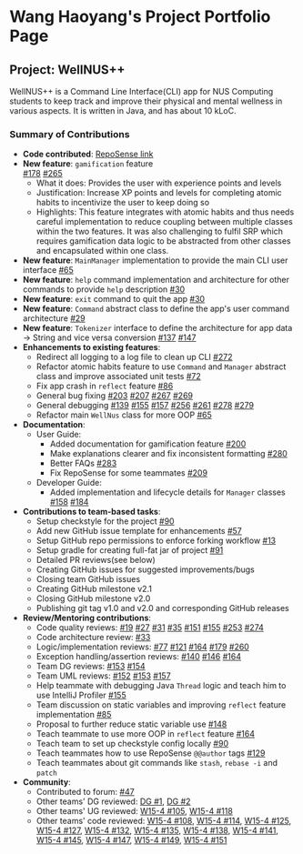 # Wang Haoyang's Project Portfolio Page

## Project: WellNUS++
WellNUS++ is a Command Line Interface(CLI) app for NUS Computing students to keep track and improve their physical and
mental wellness in various aspects. It is written in Java, and has about 10 kLoC.

### Summary of Contributions
* **Code contributed**: [RepoSense link](https://nus-cs2113-ay2223s2.github.io/tp-dashboard/?search=haoyangw&breakdown=true)
* **New feature**: `gamification` feature  
  [#178](https://github.com/AY2223S2-CS2113-T12-4/tp/pull/178) [#265](https://github.com/AY2223S2-CS2113-T12-4/tp/pull/265)
  * What it does: Provides the user with experience points and levels 
  * Justification: Increase XP points and levels for completing atomic habits to incentivize the user to keep doing so
  * Highlights: This feature integrates with atomic habits and thus needs careful implementation to reduce coupling
  between multiple classes within the two features. It was also challenging to fulfil SRP which requires gamification
  data logic to be abstracted from other classes and encapsulated within one class.
* **New feature**: `MainManager` implementation to provide the main CLI user interface
  [#65](https://github.com/AY2223S2-CS2113-T12-4/tp/pull/65)
* **New feature**: `help` command implementation and architecture for other commands to provide `help` description 
  [#30](https://github.com/AY2223S2-CS2113-T12-4/tp/pull/30)
* **New feature**: `exit` command to quit the app [#30](https://github.com/AY2223S2-CS2113-T12-4/tp/pull/30)
* **New feature**: `Command` abstract class to define the app's user command architecture 
  [#29](https://github.com/AY2223S2-CS2113-T12-4/tp/pull/29)
* **New feature**: `Tokenizer` interface to define the architecture for app data -> String and vice versa conversion
  [#137](https://github.com/AY2223S2-CS2113-T12-4/tp/pull/137) [#147](https://github.com/AY2223S2-CS2113-T12-4/tp/pull/147)
* **Enhancements to existing features**:
  * Redirect all logging to a log file to clean up CLI [#272](https://github.com/AY2223S2-CS2113-T12-4/tp/pull/272)
  * Refactor atomic habits feature to use `Command` and `Manager` abstract class and improve associated unit tests
  [#72](https://github.com/AY2223S2-CS2113-T12-4/tp/pull/72)
  * Fix app crash in `reflect` feature [#86](https://github.com/AY2223S2-CS2113-T12-4/tp/pull/86)
  * General bug fixing [#203](https://github.com/AY2223S2-CS2113-T12-4/tp/pull/203) 
  [#207](https://github.com/AY2223S2-CS2113-T12-4/tp/pull/207)
  [#267](https://github.com/AY2223S2-CS2113-T12-4/tp/pull/267)
  [#269](https://github.com/AY2223S2-CS2113-T12-4/tp/pull/269)
  * General debugging [#139](https://github.com/AY2223S2-CS2113-T12-4/tp/issues/139)
  [#155](https://github.com/AY2223S2-CS2113-T12-4/tp/pull/155#issuecomment-1479317735)
  [#157](https://github.com/AY2223S2-CS2113-T12-4/tp/issues/157)
  [#256](https://github.com/AY2223S2-CS2113-T12-4/tp/issues/256)
  [#261](https://github.com/AY2223S2-CS2113-T12-4/tp/issues/261)
  [#278](https://github.com/AY2223S2-CS2113-T12-4/tp/issues/278)
  [#279](https://github.com/AY2223S2-CS2113-T12-4/tp/issues/279)
  * Refactor main `WellNus` class for more OOP [#65](https://github.com/AY2223S2-CS2113-T12-4/tp/pull/65)
* **Documentation**:
  * User Guide:
    * Added documentation for gamification feature [#200](https://github.com/AY2223S2-CS2113-T12-4/tp/pull/200)
    * Make explanations clearer and fix inconsistent formatting [#280](https://github.com/AY2223S2-CS2113-T12-4/tp/pull/280)
    * Better FAQs [#283](https://github.com/AY2223S2-CS2113-T12-4/tp/pull/283)
    * Fix RepoSense for some teammates [#209](https://github.com/AY2223S2-CS2113-T12-4/tp/pull/209)
  * Developer Guide:
    * Added implementation and lifecycle details for `Manager` classes [#158](https://github.com/AY2223S2-CS2113-T12-4/tp/pull/158)
    [#184](https://github.com/AY2223S2-CS2113-T12-4/tp/pull/184)
* **Contributions to team-based tasks**:
  * Setup checkstyle for the project [#90](https://github.com/AY2223S2-CS2113-T12-4/tp/pull/90)
  * Add new GitHub issue template for enhancements [#57](https://github.com/AY2223S2-CS2113-T12-4/tp/pull/57)
  * Setup GitHub repo permissions to enforce forking workflow [#13](https://github.com/AY2223S2-CS2113-T12-4/tp/pull/13)
  * Setup gradle for creating full-fat jar of project [#91](https://github.com/AY2223S2-CS2113-T12-4/tp/pull/91)
  * Detailed PR reviews(see below)
  * Creating GitHub issues for suggested improvements/bugs
  * Closing team GitHub issues
  * Creating GitHub milestone v2.1
  * Closing GitHub milestone v2.0
  * Publishing git tag v1.0 and v2.0 and corresponding GitHub releases
* **Review/Mentoring contributions**:
  * Code quality reviews: [#19](https://github.com/AY2223S2-CS2113-T12-4/tp/pull/19#pullrequestreview-1331066165)
  [#27](https://github.com/AY2223S2-CS2113-T12-4/tp/pull/27#pullrequestreview-1333065611)
  [#31](https://github.com/AY2223S2-CS2113-T12-4/tp/pull/31#pullrequestreview-1333329196)
  [#35](https://github.com/AY2223S2-CS2113-T12-4/tp/pull/35#pullrequestreview-1339014294)
  [#151](https://github.com/AY2223S2-CS2113-T12-4/tp/pull/151#pullrequestreview-1352440143)
  [#155](https://github.com/AY2223S2-CS2113-T12-4/tp/pull/155#pullrequestreview-1352217126)
  [#253](https://github.com/AY2223S2-CS2113-T12-4/tp/pull/253#pullrequestreview-1370261026)
  [#274](https://github.com/AY2223S2-CS2113-T12-4/tp/pull/274#pullrequestreview-1374373316)
  * Code architecture review: [#33](https://github.com/AY2223S2-CS2113-T12-4/tp/pull/33#pullrequestreview-1334183073)
  * Logic/implementation reviews: [#77](https://github.com/AY2223S2-CS2113-T12-4/tp/pull/77#pullrequestreview-1343698960)
  [#121](https://github.com/AY2223S2-CS2113-T12-4/tp/pull/121#pullrequestreview-1345355927)
  [#164](https://github.com/AY2223S2-CS2113-T12-4/tp/pull/164#pullrequestreview-1357941910)
  [#179](https://github.com/AY2223S2-CS2113-T12-4/tp/pull/179#pullrequestreview-1361712239)
  [#260](https://github.com/AY2223S2-CS2113-T12-4/tp/pull/260#pullrequestreview-1370332618)
  * Exception handling/assertion reviews: [#140](https://github.com/AY2223S2-CS2113-T12-4/tp/pull/140#pullrequestreview-1348134976)
  [#146](https://github.com/AY2223S2-CS2113-T12-4/tp/pull/146#pullrequestreview-1348716347)
  [#164](https://github.com/AY2223S2-CS2113-T12-4/tp/pull/164#pullrequestreview-1357941910)
  * Team DG reviews: [#153](https://github.com/AY2223S2-CS2113-T12-4/tp/pull/153#pullrequestreview-1352384116)
  [#154](https://github.com/AY2223S2-CS2113-T12-4/tp/pull/154#pullrequestreview-1352507615)
  * Team UML reviews: [#152](https://github.com/AY2223S2-CS2113-T12-4/tp/pull/152#pullrequestreview-1350978626)
  [#153](https://github.com/AY2223S2-CS2113-T12-4/tp/pull/153#pullrequestreview-1352580505)
  [#157](https://github.com/AY2223S2-CS2113-T12-4/tp/issues/157)
  * Help teammate with debugging Java `Thread` logic and teach him to use IntelliJ Profiler [#155](https://github.com/AY2223S2-CS2113-T12-4/tp/pull/155/commits/3de219e27ebfabd3135ed3923489e52efb9cae4e)
  * Team discussion on static variables and improving `reflect` feature implementation [#85](https://github.com/AY2223S2-CS2113-T12-4/tp/issues/85)
  * Proposal to further reduce static variable use [#148](https://github.com/AY2223S2-CS2113-T12-4/tp/issues/148)
  * Teach teammate to use more OOP in `reflect` feature [#164](https://github.com/AY2223S2-CS2113-T12-4/tp/pull/164#pullrequestreview-1357941910)
  * Teach team to set up checkstyle config locally [#90](https://github.com/AY2223S2-CS2113-T12-4/tp/pull/90)
  * Teach teammates how to use RepoSense `@@author` tags [#129](https://github.com/AY2223S2-CS2113-T12-4/tp/issues/129)
  * Teach teammates about git commands like `stash`, `rebase -i` and `patch`
* **Community**:
  * Contributed to forum: [#47](https://github.com/nus-cs2113-AY2223S2/forum/issues/47)
  * Other teams' DG reviewed: [DG #1](https://github.com/nus-cs2113-AY2223S2/tp/pull/46#pullrequestreview-1364294694),
  [DG #2](https://github.com/nus-cs2113-AY2223S2/tp/pull/52#pullrequestreview-1364319607)
  * Other teams' UG reviewed: [W15-4 #105](https://github.com/AY2223S2-CS2113-W15-4/tp/issues/105), 
  [W15-4 #118](https://github.com/AY2223S2-CS2113-W15-4/tp/issues/118)
  * Other teams' code reviewed: [W15-4 #108](https://github.com/AY2223S2-CS2113-W15-4/tp/issues/108), 
  [W15-4 #114](https://github.com/AY2223S2-CS2113-W15-4/tp/issues/114),
  [W15-4 #125](https://github.com/AY2223S2-CS2113-W15-4/tp/issues/125),
  [W15-4 #127](https://github.com/AY2223S2-CS2113-W15-4/tp/issues/127),
  [W15-4 #132](https://github.com/AY2223S2-CS2113-W15-4/tp/issues/132),
  [W15-4 #135](https://github.com/AY2223S2-CS2113-W15-4/tp/issues/135),
  [W15-4 #138](https://github.com/AY2223S2-CS2113-W15-4/tp/issues/138),
  [W15-4 #141](https://github.com/AY2223S2-CS2113-W15-4/tp/issues/141),
  [W15-4 #145](https://github.com/AY2223S2-CS2113-W15-4/tp/issues/145),
  [W15-4 #147](https://github.com/AY2223S2-CS2113-W15-4/tp/issues/147),
  [W15-4 #149](https://github.com/AY2223S2-CS2113-W15-4/tp/issues/149),
  [W15-4 #151](https://github.com/AY2223S2-CS2113-W15-4/tp/issues/151)
